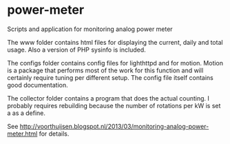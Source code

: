 power-meter
===========

Scripts and application for monitoring analog power meter

The www folder contains html files for displaying the current, daily and total usage. Also a version of PHP sysinfo is included.

The configs folder contains config files for lighthttpd and for motion. Motion is a package that performs most of the work for this function and will certainly require tuning per different setup. The config file itself contains good documentation.

The collector folder contains a program that does the actual counting. I probably requires rebuilding because the number of rotations per kW is set a as a define.

See http://voorthuijsen.blogspot.nl/2013/03/monitoring-analog-power-meter.html for details.
